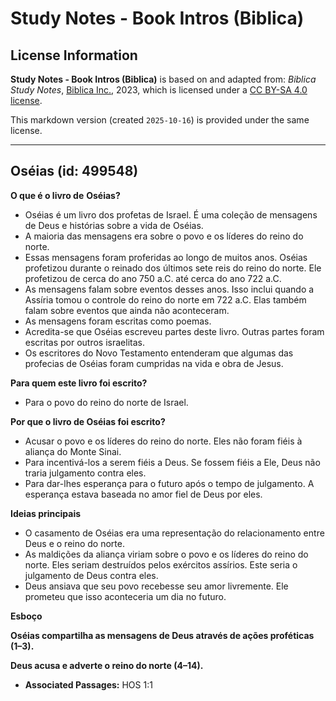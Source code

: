 # Study Notes - Book Intros (Biblica)

## License Information

**Study Notes - Book Intros (Biblica)** is based on and adapted from: _Biblica Study Notes_, [Biblica Inc.](https://www.biblica.com/), 2023, which is licensed under a [CC BY-SA 4.0 license](https://creativecommons.org/licenses/by-sa/4.0/legalcode.en).

This markdown version (created `2025-10-16`) is provided under the same license.



--------------------------------

## Oséias (id: 499548)

**O que é o livro de** **Oséias?**

* Oséias é um livro dos profetas de Israel. É uma coleção de mensagens de Deus e histórias sobre a vida de Oséias.
* A maioria das mensagens era sobre o povo e os líderes do reino do norte.
* Essas mensagens foram proferidas ao longo de muitos anos. Oséias profetizou durante o reinado dos últimos sete reis do reino do norte. Ele profetizou de cerca do ano 750 a.C. até cerca do ano 722 a.C.
* As mensagens falam sobre eventos desses anos. Isso inclui quando a Assíria tomou o controle do reino do norte em 722 a.C. Elas também falam sobre eventos que ainda não aconteceram.
* As mensagens foram escritas como poemas.
* Acredita\-se que Oséias escreveu partes deste livro. Outras partes foram escritas por outros israelitas.
* Os escritores do Novo Testamento entenderam que algumas das profecias de Oséias foram cumpridas na vida e obra de Jesus.

**Para quem este livro foi escrito?**

* Para o povo do reino do norte de Israel.

**Por que o livro de Oséias foi escrito?**

* Acusar o povo e os líderes do reino do norte. Eles não foram fiéis à aliança do Monte Sinai.
* Para incentivá\-los a serem fiéis a Deus. Se fossem fiéis a Ele, Deus não traria julgamento contra eles.
* Para dar\-lhes esperança para o futuro após o tempo de julgamento. A esperança estava baseada no amor fiel de Deus por eles.

**Ideias principais**

* O casamento de Oséias era uma representação do relacionamento entre Deus e o reino do norte.
* As maldições da aliança viriam sobre o povo e os líderes do reino do norte. Eles seriam destruídos pelos exércitos assírios. Este seria o julgamento de Deus contra eles.
* Deus ansiava que seu povo recebesse seu amor livremente. Ele prometeu que isso aconteceria um dia no futuro.

**Esboço**

**Oséias compartilha as mensagens de Deus através de ações proféticas (1–3\).**

**Deus acusa e adverte o reino do norte (4–14\).**

* **Associated Passages:** HOS 1:1

